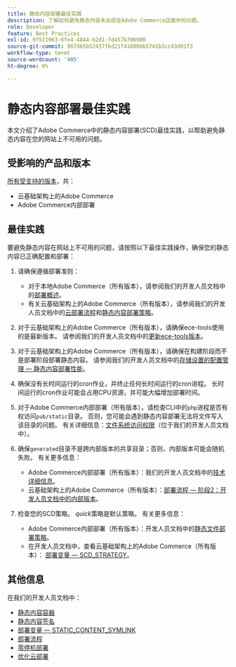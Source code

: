 ```yaml
---
title: 静态内容部署最佳实践
description: 了解如何避免静态内容未出现在Adobe Commerce店面中的问题。
role: Developer
feature: Best Practices
exl-id: 9f521963-6fe4-4844-b2d1-fd457b706900
source-git-commit: 987d65b52437fbd21f41600bb5741b3cc43d01f3
workflow-type: tm+mt
source-wordcount: '405'
ht-degree: 0%

---
```


# 静态内容部署最佳实践

本文介绍了Adobe Commerce中的静态内容部署(SCD)最佳实践，以帮助避免静态内容在您的网站上不可用的问题。

## 受影响的产品和版本

[所有受支持的版本](../../../release/versions.md)，共：

* 云基础架构上的Adobe Commerce
* Adobe Commerce内部部署

## 最佳实践

要避免静态内容在网站上不可用的问题，请按照以下最佳实践操作，确保您的静态内容已正确配置和部署：

1. 请确保遵循部署准则：
   * 对于本地Adobe Commerce（所有版本），请参阅我们的开发人员文档中的[部署概述](../../../configuration/deployment/overview.md)。
   * 有关云基础架构上的Adobe Commerce（所有版本），请参阅我们的开发人员文档中的[云部署流程](https://experienceleague.adobe.com/zh-hans/docs/commerce-cloud-service/user-guide/develop/deploy/process)和[静态内容部署策略](https://experienceleague.adobe.com/zh-hans/docs/commerce-cloud-service/user-guide/develop/deploy/static-content)。

1. 对于云基础架构上的Adobe Commerce（所有版本），请确保ece-tools使用的是最新版本。 请参阅我们的开发人员文档中的[更新ece-tools版本](https://experienceleague.adobe.com/zh-hans/docs/commerce-cloud-service/user-guide/release-notes/ece-tools-package)。
1. 对于云基础架构上的Adobe Commerce（所有版本），请确保在构建阶段而不是部署阶段部署静态内容。 请参阅我们的开发人员文档中的[存储设置的配置管理 — 静态内容部署性能](https://experienceleague.adobe.com/zh-hans/docs/commerce-cloud-service/user-guide/configure-store/store-settings#cloud-confman-scd-over)。
1. 确保没有长时间运行的cron作业，并终止任何长时间运行的cron进程。 长时间运行的cron作业可能会占用CPU资源，并可能大幅增加部署时间。
1. 对于Adobe Commerce内部部署（所有版本），请检查CLI中的`php`进程是否有权访问`pub/static`目录。 否则，您可能会遇到静态内容部署无法将文件写入该目录的问题。 有关详细信息：[文件系统访问权限](https://experienceleague.adobe.com/docs/commerce-operations/configuration-guide/deployment/file-system-permissions.html?lang=zh-Hans)（位于我们的开发人员文档中）。
1. 确保`generated`目录不是跨内部版本的共享目录；否则，内部版本可能会随机失败。 有关更多信息：
   * Adobe Commerce内部部署（所有版本）：我们的开发人员文档中的[技术详细信息](https://experienceleague.adobe.com/docs/commerce-operations/configuration-guide/deployment/technical-details.html?lang=zh-Hans)。
   * 云基础架构上的Adobe Commerce（所有版本）：[部署流程 — 阶段2：开发人员文档中的内部版本](https://experienceleague.adobe.com/zh-hans/docs/commerce-cloud-service/user-guide/develop/deploy/best-practices#cloud-deploy-over-phases-build)。

1. 检查您的SCD策略。 *quick*&#x200B;策略是默认策略。 有关更多信息：
   * Adobe Commerce内部部署（所有版本）：开发人员文档中的[静态文件部署策略](https://experienceleague.adobe.com/docs/commerce-operations/configuration-guide/cli/static-view/static-view-file-strategy.html?lang=zh-Hans)。
   * 在开发人员文档中，查看云基础架构上的Adobe Commerce（所有版本）： [部署变量 — SCD\_STRATEGY](https://experienceleague.adobe.com/zh-hans/docs/commerce-cloud-service/user-guide/configure/env/stage/variables-deploy#scd_strategy)。

## 其他信息

在我们的开发人员文档中：

* [静态内容容器](https://developer.adobe.com/commerce/admin-developer/pattern-library/containers/static-content/)
* [静态内容签名](https://experienceleague.adobe.com/docs/commerce-operations/configuration-guide/cache/static-content-signing.html?lang=zh-Hans)
* [部署变量 — STATIC\_CONTENT\_SYMLINK](https://experienceleague.adobe.com/zh-hans/docs/commerce-cloud-service/user-guide/configure/env/stage/variables-deploy#static_content_symlink)
* [部署流程](../../../performance/deployment-flow.md)
* [零停机部署](https://experienceleague.adobe.com/zh-hans/docs/commerce-cloud-service/user-guide/develop/deploy/reduce-downtime)
* [优化云部署](https://experienceleague.adobe.com/zh-hans/docs/commerce-cloud-service/user-guide/develop/deploy/optimization)
